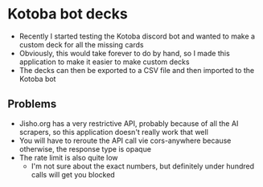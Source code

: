 # Kotoba bot decks

- Recently I started testing the Kotoba discord bot and wanted to make a custom deck for all the missing cards
- Obviously, this would take forever to do by hand, so I made this application to make it easier to make custom decks
- The decks can then be exported to a CSV file and then imported to the Kotoba bot

## Problems

- Jisho.org has a very restrictive API, probably because of all the AI scrapers, so this application doesn't really work that well
- You will have to reroute the API call vie cors-anywhere because otherwise, the response type is opaque
- The rate limit is also quite low
	- I'm not sure about the exact numbers, but definitely under hundred calls will get you blocked